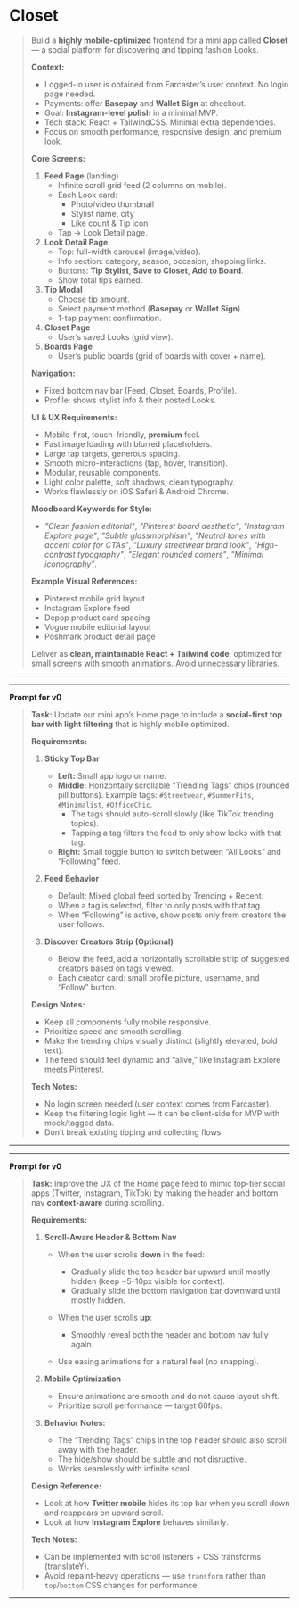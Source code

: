# Closet

> Build a **highly mobile-optimized** frontend for a mini app called **Closet** — a social platform for discovering and tipping fashion Looks.
>
> **Context:**
>
> - Logged-in user is obtained from Farcaster’s user context. No login page needed.
> - Payments: offer **Basepay** and **Wallet Sign** at checkout.
> - Goal: **Instagram-level polish** in a minimal MVP.
> - Tech stack: React + TailwindCSS. Minimal extra dependencies.
> - Focus on smooth performance, responsive design, and premium look.
>
> **Core Screens:**
>
> 1. **Feed Page** (landing)
>    - Infinite scroll grid feed (2 columns on mobile).
>    - Each Look card:
>      - Photo/video thumbnail
>      - Stylist name, city
>      - Like count & Tip icon
>    - Tap → Look Detail page.
> 2. **Look Detail Page**
>    - Top: full-width carousel (image/video).
>    - Info section: category, season, occasion, shopping links.
>    - Buttons: **Tip Stylist**, **Save to Closet**, **Add to Board**.
>    - Show total tips earned.
> 3. **Tip Modal**
>    - Choose tip amount.
>    - Select payment method (**Basepay** or **Wallet Sign**).
>    - 1-tap payment confirmation.
> 4. **Closet Page**
>    - User’s saved Looks (grid view).
> 5. **Boards Page**
>    - User’s public boards (grid of boards with cover + name).
>
> **Navigation:**
>
> - Fixed bottom nav bar (Feed, Closet, Boards, Profile).
> - Profile: shows stylist info & their posted Looks.
>
> **UI & UX Requirements:**
>
> - Mobile-first, touch-friendly, **premium** feel.
> - Fast image loading with blurred placeholders.
> - Large tap targets, generous spacing.
> - Smooth micro-interactions (tap, hover, transition).
> - Modular, reusable components.
> - Light color palette, soft shadows, clean typography.
> - Works flawlessly on iOS Safari & Android Chrome.
>
> **Moodboard Keywords for Style:**
>
> - _"Clean fashion editorial"_, _"Pinterest board aesthetic"_, _"Instagram Explore page"_, _"Subtle glassmorphism"_, _"Neutral tones with accent color for CTAs"_, _"Luxury streetwear brand look"_, _"High-contrast typography"_, _"Elegant rounded corners"_, _"Minimal iconography"_.
>
> **Example Visual References:**
>
> - Pinterest mobile grid layout
> - Instagram Explore feed
> - Depop product card spacing
> - Vogue mobile editorial layout
> - Poshmark product detail page
>
> Deliver as **clean, maintainable React + Tailwind code**, optimized for small screens with smooth animations. Avoid unnecessary libraries.

---

---

**Prompt for v0**

> **Task:** Update our mini app’s Home page to include a **social-first top bar with light filtering** that is highly mobile optimized.
>
> **Requirements:**
>
> 1. **Sticky Top Bar**
>    - **Left:** Small app logo or name.
>    - **Middle:** Horizontally scrollable “Trending Tags” chips (rounded pill buttons). Example tags: `#Streetwear`, `#SummerFits`, `#Minimalist`, `#OfficeChic`.
>      - The tags should auto-scroll slowly (like TikTok trending topics).
>      - Tapping a tag filters the feed to only show looks with that tag.
>    - **Right:** Small toggle button to switch between “All Looks” and “Following” feed.
>
> 2. **Feed Behavior**
>    - Default: Mixed global feed sorted by Trending + Recent.
>    - When a tag is selected, filter to only posts with that tag.
>    - When “Following” is active, show posts only from creators the user follows.
> 3. **Discover Creators Strip (Optional)**
>    - Below the feed, add a horizontally scrollable strip of suggested creators based on tags viewed.
>    - Each creator card: small profile picture, username, and “Follow” button.
>
> **Design Notes:**
>
> - Keep all components fully mobile responsive.
> - Prioritize speed and smooth scrolling.
> - Make the trending chips visually distinct (slightly elevated, bold text).
> - The feed should feel dynamic and “alive,” like Instagram Explore meets Pinterest.
>
> **Tech Notes:**
>
> - No login screen needed (user context comes from Farcaster).
> - Keep the filtering logic light — it can be client-side for MVP with mock/tagged data.
> - Don’t break existing tipping and collecting flows.

---

---

**Prompt for v0**

> **Task:** Improve the UX of the Home page feed to mimic top-tier social apps (Twitter, Instagram, TikTok) by making the header and bottom nav **context-aware** during scrolling.
>
> **Requirements:**
>
> 1. **Scroll-Aware Header & Bottom Nav**
>    - When the user scrolls **down** in the feed:
>      - Gradually slide the top header bar upward until mostly hidden (keep \~5–10px visible for context).
>      - Gradually slide the bottom navigation bar downward until mostly hidden.
>
>    - When the user scrolls **up**:
>      - Smoothly reveal both the header and bottom nav fully again.
>
>    - Use easing animations for a natural feel (no snapping).
>
> 2. **Mobile Optimization**
>    - Ensure animations are smooth and do not cause layout shift.
>    - Prioritize scroll performance — target 60fps.
>
> 3. **Behavior Notes:**
>    - The “Trending Tags” chips in the top header should also scroll away with the header.
>    - The hide/show should be subtle and not disruptive.
>    - Works seamlessly with infinite scroll.
>
> **Design Reference:**
>
> - Look at how **Twitter mobile** hides its top bar when you scroll down and reappears on upward scroll.
> - Look at how **Instagram Explore** behaves similarly.
>
> **Tech Notes:**
>
> - Can be implemented with scroll listeners + CSS transforms (translateY).
> - Avoid repaint-heavy operations — use `transform` rather than `top`/`bottom` CSS changes for performance.

---
